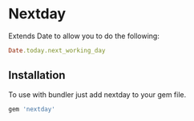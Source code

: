 # Nextday

Extends Date to allow you to do the following:

```ruby
Date.today.next_working_day
```

## Installation

To use with bundler just add nextday to your gem file.

```ruby
gem 'nextday'
```